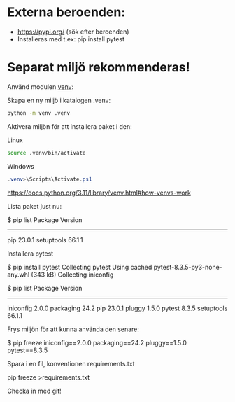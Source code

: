 # Externa beroenden:

- https://pypi.org/ (sök efter beroenden)
- Installeras med t.ex: pip install pytest

# Separat miljö rekommenderas!

Använd modulen [venv][1]:

Skapa en ny miljö i katalogen .venv:

```bash
python -m venv .venv
```

Aktivera miljön för att installera paket i den:

Linux
```bash
source .venv/bin/activate
```
Windows
```powershell
.venv>\Scripts\Activate.ps1
```

https://docs.python.org/3.11/library/venv.html#how-venvs-work

Lista paket just nu:

$ pip list
Package    Version
---------- -------
pip        23.0.1
setuptools 66.1.1

Installera pytest

$ pip install pytest
Collecting pytest
  Using cached pytest-8.3.5-py3-none-any.whl (343 kB)
Collecting iniconfig

$ pip list
Package    Version
---------- -------
iniconfig  2.0.0
packaging  24.2
pip        23.0.1
pluggy     1.5.0
pytest     8.3.5
setuptools 66.1.1

Frys miljön för att kunna använda den senare:

$ pip freeze
iniconfig==2.0.0
packaging==24.2
pluggy==1.5.0
pytest==8.3.5

Spara i en fil, konventionen requirements.txt

pip freeze >requirements.txt

Checka in med git!


[1]: https://docs.python.org/3.11/library/venv.html
